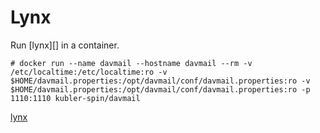 # Lynx

Run [lynx][] in a container.

```
# docker run --name davmail --hostname davmail --rm -v /etc/localtime:/etc/localtime:ro -v $HOME/davmail.properties:/opt/davmail/conf/davmail.properties:ro -v $HOME/davmail.properties:/opt/davmail/conf/davmail.properties:ro -p 1110:1110 kubler-spin/davmail
```
[lynx](https://en.wikipedia.org/wiki/Lynx_(web_browser))
